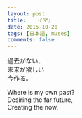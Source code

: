 ```yaml
---
layout: post
title:  「イマ」
date: 2015-10-20
tags: [日本語, muses]
comments: false
---
```

<p class="haikus">
過去がない、<br>
未来が欲しい<br>
今作る。</p>

<p>Where is my own past?<br>
Desiring the far future,<br>
Creating the now.</p>